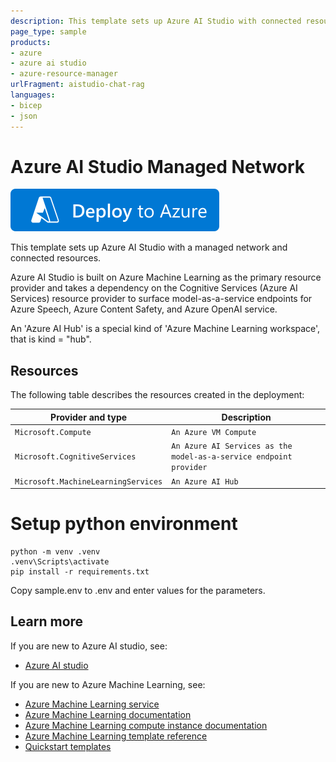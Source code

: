 ```yaml
---
description: This template sets up Azure AI Studio with connected resources.
page_type: sample
products:
- azure
- azure ai studio
- azure-resource-manager
urlFragment: aistudio-chat-rag
languages:
- bicep
- json
---
```

# Azure AI Studio Managed Network

[![Deploy to Azure](https://raw.githubusercontent.com/Azure/azure-quickstart-templates/master/1-CONTRIBUTION-GUIDE/images/deploytoazure.svg?sanitize=true)](https://portal.azure.com/#create/Microsoft.Template/uri/https%3A%2F%2Fraw.githubusercontent.com%2Fctava-msft%2Faistudio-chat-rag%2Fmain%2Fazuredeploy.json)

This template sets up Azure AI Studio with a managed network and connected resources.

Azure AI Studio is built on Azure Machine Learning as the primary resource provider and takes a dependency on the Cognitive Services (Azure AI Services) resource provider to surface model-as-a-service endpoints for Azure Speech, Azure Content Safety, and Azure OpenAI service.

An 'Azure AI Hub' is a special kind of 'Azure Machine Learning workspace', that is kind = "hub".

## Resources

The following table describes the resources created in the deployment:

| Provider and type | Description |
| - | - |
| `Microsoft.Compute` | `An Azure VM Compute` |
| `Microsoft.CognitiveServices` | `An Azure AI Services as the model-as-a-service endpoint provider` |
| `Microsoft.MachineLearningServices` | `An Azure AI Hub` |

# Setup python environment
```
python -m venv .venv
.venv\Scripts\activate
pip install -r requirements.txt
```

Copy sample.env to .env and enter values for the parameters.


## Learn more

If you are new to Azure AI studio, see:

- [Azure AI studio](https://aka.ms/aistudio/docs)

If you are new to Azure Machine Learning, see:

- [Azure Machine Learning service](https://azure.microsoft.com/services/machine-learning-service/)
- [Azure Machine Learning documentation](https://docs.microsoft.com/azure/machine-learning/)
- [Azure Machine Learning compute instance documentation](https://docs.microsoft.com/azure/machine-learning/concept-compute-instance)
- [Azure Machine Learning template reference](https://docs.microsoft.com/azure/templates/microsoft.machinelearningservices/allversions)
- [Quickstart templates](https://azure.microsoft.com/resources/templates/)

